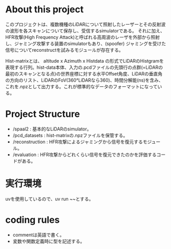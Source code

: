 # About this project
このプロジェクトは、複数機種のLiDARについて照射したレーザーとその反射波の波形を各スキャンについて保存し、受信するsimulatorである。
それに加え、HFR攻撃(High Frequency Attack)と呼ばれる高周波のレーザを外部から照射し、ジャミング攻撃する装置のsimulatorもあり、(spoofer)
ジャミングを受けた信号についてreconstructを試みるモジュールが存在する。

Hist-matrixとは、 altitude x Azimuth x Histdata の形式でLiDARのHistgramを表現する行列。hist-data本体、入力の.pcdファイルの先頭行の点群(=LiDARの最初のスキャンとなる点)の世界座標に対する水平Offset角度、LiDARの垂直角の方向のリスト、LiDARのFoV(360°LiDARなら360)、時間分解能(ns)を含み、これを.npzとして出力する。これが標準的なデータのフォーマットになっている。

# Project Structure
- /spaal2 : 基本的なLiDARのsimulator。
- /pcd_datasets : hist-matrixの.npzファイルを保管する。
- /reconstruction : HFR攻撃によるジャミングから信号を復元するモジュール。
- /evaluation : HFR攻撃からどれくらい信号を復元できたのかを評価するコードがある。

# 実行環境
uvを使用しているので、uv run ~~とする。

# coding rules
- commentは英語で書く。
- 変数や関数定義時に型を記述する。
